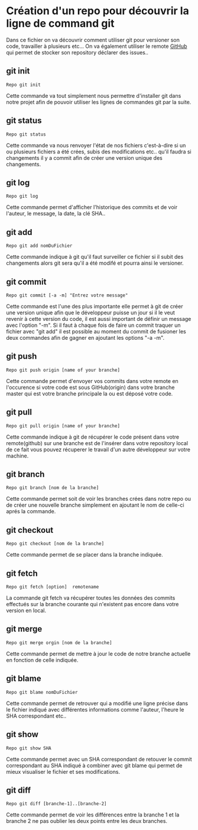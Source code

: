 # Création d'un repo pour découvrir la ligne de command git
Dans ce fichier on va découvrir comment utiliser git pour versioner son code, travailler à plusieurs etc... On va également utiliser le remote [GitHub](https://github.com) qui permet de stocker son repository déclarer des issues..

## git init
```
Repo git init
```
Cette commande va tout simplement nous permettre d'installer git dans notre projet afin de pouvoir utiliser les lignes de commandes git par la suite.

## git status
```
Repo git status
```
Cette commande va nous renvoyer l'état de nos fichiers c'est-à-dire si un ou plusieurs fichiers a été crées, subis des modifications etc.. qu'il faudra si changements il y a commit afin de créer une version unique des changements.

## git log
```
Repo git log
```
Cette commande permet d'afficher l'historique des commits et de voir l'auteur, le message, la date, la clé SHA..

## git add
```
Repo git add nomDuFichier
```
Cette commande indique à git qu'il faut surveiller ce fichier si il subit des changements alors git sera qu'il a été modifé et pourra ainsi le versioner.

## git commit
```
Repo git commit [-a -m] "Entrez votre message"
```
Cette commande est l'une des plus importante elle permet à git de créer une version unique afin que le développeur puisse un jour si il le veut revenir à cette version du code, il est aussi important de définir un message avec l'option "-m". Si il faut à chaque fois de faire un commit traquer un fichier avec "git add" il est possible au moment du commit de fusioner les deux commandes afin de gagner en ajoutant les options "-a -m".

## git push
```
Repo git push origin [name of your branche]
```
Cette commande permet d'envoyer vos commits dans votre remote en l'occurence si votre code est sous GitHub(origin) dans votre branche master qui est votre branche principale la ou est déposé votre code.

## git pull
```
Repo git pull origin [name of your branche]
```
Cette commande indique à git de récupérer le code présent dans votre remote(github) sur une branche est de l'insérer dans votre repository local de ce fait vous pouvez récuperer le travail d'un autre développeur sur votre machine.

## git branch
```
Repo git branch [nom de la branche]
```
Cette commande permet soit de voir les branches crées dans notre repo ou de créer une nouvelle branche simplement en ajoutant le nom de celle-ci aprés la commande.

## git checkout
```
Repo git checkout [nom de la branche]
```
Cette commande permet de se placer dans la branche indiquée.

## git fetch
```
Repo git fetch [option]  remotename
```
La commande git fetch va récupérer toutes les données des commits effectués sur la branche courante qui n'existent pas encore dans votre version en local.

## git merge
```
Repo git merge orgin [nom de la branche]
```
Cette commande permet de mettre à jour le code de notre branche actuelle en fonction de celle indiquée.

## git blame
```
Repo git blame nomDuFichier
```
Cette commande permet de retrouver qui a modifié une ligne précise dans le fichier indiqué avec différentes informations comme l'auteur, l'heure le SHA correspondant etc..

## git show
```
Repo git show SHA
```
Cette commande permet avec un SHA correspondant de retouver le commit correspondant au SHA indiqué à combiner avec git blame qui permet de mieux visualiser le fichier et ses modifications.

## git diff
````
Repo git diff [branche-1]..[branche-2]
````
Cette commande permet de voir les différences entre la branche 1 et la branche 2 ne pas oublier les deux points entre les deux branches.